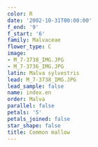 ```yaml
---
color: R
date: '2002-10-31T00:00:00'
f_end: '9'
f_start: '6'
family: Malvaceae
flower_type: C
image:
- M_7-3738_IMG.JPG
- M_7-3736_IMG.JPG
latin: Malva sylvestris
lead: M_7-3738_IMG.JPG
lead_sample: false
name: index.en
order: Malva
parallel: false
petals: '5'
petals_joined: false
star_shape: false
title: Common mallow
---
```

